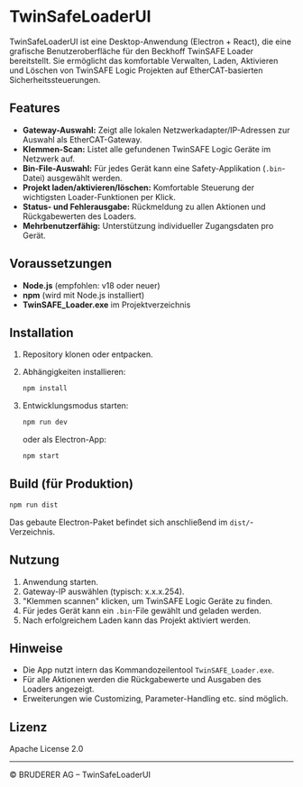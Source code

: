 # TwinSafeLoaderUI

TwinSafeLoaderUI ist eine Desktop-Anwendung (Electron + React), die eine grafische Benutzeroberfläche für den Beckhoff TwinSAFE Loader bereitstellt. Sie ermöglicht das komfortable Verwalten, Laden, Aktivieren und Löschen von TwinSAFE Logic Projekten auf EtherCAT-basierten Sicherheitssteuerungen.

## Features

- **Gateway-Auswahl:** Zeigt alle lokalen Netzwerkadapter/IP-Adressen zur Auswahl als EtherCAT-Gateway.
- **Klemmen-Scan:** Listet alle gefundenen TwinSAFE Logic Geräte im Netzwerk auf.
- **Bin-File-Auswahl:** Für jedes Gerät kann eine Safety-Applikation (`.bin`-Datei) ausgewählt werden.
- **Projekt laden/aktivieren/löschen:** Komfortable Steuerung der wichtigsten Loader-Funktionen per Klick.
- **Status- und Fehlerausgabe:** Rückmeldung zu allen Aktionen und Rückgabewerten des Loaders.
- **Mehrbenutzerfähig:** Unterstützung individueller Zugangsdaten pro Gerät.

## Voraussetzungen

- **Node.js** (empfohlen: v18 oder neuer)
- **npm** (wird mit Node.js installiert)
- **TwinSAFE_Loader.exe** im Projektverzeichnis

## Installation

1. Repository klonen oder entpacken.
2. Abhängigkeiten installieren:

   ```sh
   npm install
   ```

3. Entwicklungsmodus starten:

   ```sh
   npm run dev
   ```

   oder als Electron-App:

   ```sh
   npm start
   ```

## Build (für Produktion)

```sh
npm run dist
```

Das gebaute Electron-Paket befindet sich anschließend im `dist/`-Verzeichnis.

## Nutzung

1. Anwendung starten.
2. Gateway-IP auswählen (typisch: x.x.x.254).
3. "Klemmen scannen" klicken, um TwinSAFE Logic Geräte zu finden.
4. Für jedes Gerät kann ein `.bin`-File gewählt und geladen werden.
5. Nach erfolgreichem Laden kann das Projekt aktiviert werden.

## Hinweise

- Die App nutzt intern das Kommandozeilentool `TwinSAFE_Loader.exe`.
- Für alle Aktionen werden die Rückgabewerte und Ausgaben des Loaders angezeigt.
- Erweiterungen wie Customizing, Parameter-Handling etc. sind möglich.

## Lizenz

Apache License 2.0

---

© BRUDERER AG – TwinSafeLoaderUI
